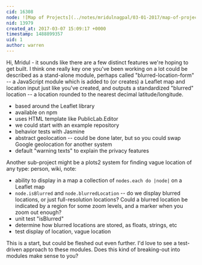 ```yaml
---
cid: 16308
node: ![Map of Projects](../notes/mridulnagpal/03-01-2017/map-of-projects)
nid: 13979
created_at: 2017-03-07 15:09:17 +0000
timestamp: 1488899357
uid: 1
author: warren
---
```


Hi, Mridul - it sounds like there are a few distinct features we're hoping to get built. I think one really key one you've been working on a lot could be described as a stand-alone module, perhaps called "blurred-location-form" -- a JavaScript module which is added to (or creates) a Leaflet map and location input just like you've created, and outputs a standardized "blurred" location -- a location rounded to the nearest decimal latitude/longitude.                                               

* based around the Leaflet library
* available on npm 
* uses HTML template like PublicLab.Editor
* we could start with an example repository
* behavior tests with Jasmine
* abstract geolocation -- could be done later, but so you could swap Google geolocation for another system
* default "warning texts" to explain the privacy features

Another sub-project might be a plots2 system for finding vague location of any type: person, wiki, note:

* ability to display in a map a collection of `nodes.each do |node|` on a Leaflet map
* `node.isBlurred` and `node.blurredLocation` -- do we display blurred locations, or just full-resolution locations? Could a blurred location be indicated by a region for some zoom levels, and a marker when you zoom out enough?
* unit test "isBlurred"
* determine how blurred locations are stored, as floats, strings, etc
* test display of location, vague location

This is a start, but could be fleshed out even further. I'd love to see a test-driven approach to these modules. Does this kind of breaking-out into modules make sense to you?
